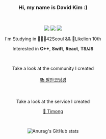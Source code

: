 <div align="center">

<br/> 

### Hi, my name is David Kim :)

<br/>

<p>
  <a href="https://github.com/HiMyNameIsDavidKim/Study" target="_blank"><img src="https://img.shields.io/badge/Study-282828?style=flat-square&logo=Bookstack&logoColor=white"/></a>
  <a href="https://www.instagram.com/ga_lahm/" target="_blank"><img src="https://img.shields.io/badge/ga_lahm-CB3F7C?style=flat-square&logo=Instagram&logoColor=white"/></a>
  <a href="mailto:rkfka1401@gmail.com" target="_blank"><img src="https://img.shields.io/badge/rkfka1401@gmail.com-EA4335?style=flat-square&logo=Gmail&logoColor=white"/></a>
</p>
<p>
I'm Studying in 👨🏻‍💻42Seoul && 🦁Likelion 10th
</p>

Interested in **C++**, **Swift**, **React**, **TS/JS**

<br>

Take a look at the community I created
<br>
<br>
[📚 팔만코딩경](https://80000coding.oopy.io)

<br>

Take a look at the service I created
<br>

[📅 Timong](https://timong.kr)

<br>


![Anurag's GitHub stats](https://github-readme-stats.vercel.app/api?username=rkskekzzz&show_icons=true&theme=react)


</div>
